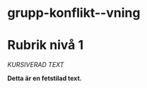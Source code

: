 # grupp-konflikt--vning
# Rubrik nivå 1



*KURSIVERAD TEXT*

**Detta är en fetstilad text.**

<ul></ul>
<ul></ul>
<ul></ul>


